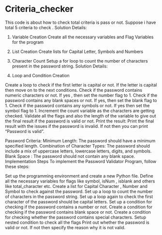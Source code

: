 # Criteria_checker
This code is about how to check total criteria is pass or not. Suppose i have total 5 criteria to check .
Solution Details:
1. Variable Creation
Create all the necessary variables and Flag Variables for the program

2. List Creation
Create lists for Capital Letter, Symbols and Numbers

3. Character Count
Setup a for loop to count the number of characters present in the password string.
Solution Details:


4. Loop and Condition Creation

Create a loop to check if the first letter is capital or not.
If the letter is capital then move on to the next conditions.
Check if the password contains numeric characters or not. If yes , then set the number flag to 1.
Check if the password contains any blank spaces or not. If yes, then set the blank flag to 1.
Check if the password contains any symbols or not. If yes then set the symbol flag to 1.
Increment the count variable as the characters are getting checked. 
Validate all the flags and also the length of the variable to give out the final result if the password is valid or not. 
Print the result:
Print the final result with the issues if the password is invalid. If not then you can print “Password is valid”.

Password Criteria:
Minimum Length: The password should have a minimum specified length. 
Combination of Character Types: The password should include a mix of uppercase letters, lowercase letters, digits, and symbols.
Blank Space : The password should not contain any blank space.
Implementation Steps
To implement the Password Validator Program, follow these steps:

Set up the programming environment and create a new Python file.
Define all the necessary variables for flags like symbol, isNum , isblank and others like total_character etc.
Create a list for Capital Character , Number and Symbol to check against the password.
Set up a loop to count the number of characters in the password string.
Set up a loop again to check the first character of the password should be capital letters.
Set up a condition for checking if the password contains a number or not.
Create a condition for checking if the password contains blank space or not.
Create a condition for checking whether the password contains special characters.
Setup nested condition to check all the flags
Print out whether the password is valid or not. If not then specify the reason why it is not valid.
